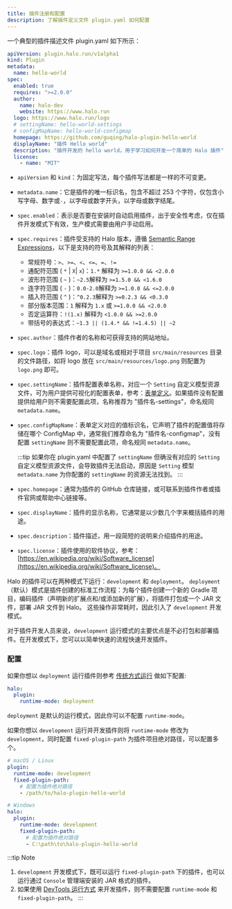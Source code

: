 ```yaml
---
title: 插件注册和配置
description: 了解插件定义文件 plugin.yaml 如何配置
---
```


一个典型的插件描述文件 plugin.yaml 如下所示：

```yaml
apiVersion: plugin.halo.run/v1alpha1
kind: Plugin
metadata:
  name: hello-world
spec:
  enabled: true
  requires: ">=2.0.0"
  author:
    name: halo-dev
    website: https://www.halo.run
  logo: https://www.halo.run/logo
  # settingName: hello-world-settings
  # configMapName: hello-world-configmap
  homepage: https://github.com/guqing/halo-plugin-hello-world
  displayName: "插件 Hello world"
  description: "插件开发的 hello world，用于学习如何开发一个简单的 Halo 插件"
  license:
    - name: "MIT"
```

- `apiVersion` 和 `kind`：为固定写法，每个插件写法都是一样的不可变更。
- `metadata.name`：它是插件的唯一标识名，包含不超过 253 个字符，仅包含小写字母、数字或`-`，以字母或数字开头，以字母或数字结尾。
- `spec.enabled`：表示是否要在安装时自动启用插件，出于安全性考虑，仅在插件开发模式下有效，生产模式需要由用户手动启用。
- `spec.requires`：插件受支持的 Halo 版本，遵循 [Semantic Range Expressions](https://github.com/zafarkhaja/jsemver#range-expressions)，以下是支持的符号及其解释的列表：
  - 常规符号：`>`、`>=`、`<`、`<=`、`=`、`!=`
  - 通配符范围 ( `*` | `X`| `x`)：`1.*` 解释为 `>=1.0.0 && <2.0.0`
  - 波形符范围 ( `~` )：`~2.5`解释为 `>=1.5.0 && <1.6.0`
  - 连字符范围 ( `-` )：`0.0-2.0`解释为 `>=1.0.0 && <=2.0.0`
  - 插入符范围 ( `^` )：`^0.2.3`解释为 `>=0.2.3 && <0.3.0`
  - 部分版本范围：`1` 解释为 `1.x` 或 `>=1.0.0 && <2.0.0`
  - 否定运算符：`!(1.x)` 解释为 `<1.0.0 && >=2.0.0`
  - 带括号的表达式：`~1.3 || (1.4.* && !=1.4.5) || ~2`

- `spec.author`：插件作者的名称和可获得支持的网站地址。
- `spec.logo`：插件 logo，可以是域名或相对于项目 `src/main/resources` 目录的文件路径，如将 logo 放在 `src/main/resources/logo.png` 则配置为 `logo.png` 即可。
- `spec.settingName`：插件配置表单名称，对应一个 `Setting` 自定义模型资源文件，可为用户提供可视化的配置表单，参考：[表单定义](../../form-schema.md)。如果插件没有配置提供给用户则不需要配置此项，名称推荐为 "插件名-settings"，命名规同 `metadata.name`。
- `spec.configMapName`：表单定义对应的值标识名，它声明了插件的配置值将存储在哪个 ConfigMap 中，通常我们推荐命名为 "插件名-configmap"，没有配置 `settingName` 则不需要配置此项，命名规同 `metadata.name`。

  :::tip
  如果你在 plugin.yaml 中配置了 `settingName` 但确没有对应的 `Setting` 自定义模型资源文件，会导致插件无法启动，原因是 `Setting` 模型 `metadata.name` 为你配置的 `settingName` 的资源无法找到。
  :::

- `spec.homepage`：通常为插件的 GitHub 仓库链接，或可联系到插件作者或插件官网或帮助中心链接等。
- `spec.displayName`：插件的显示名称，它通常是以少数几个字来概括插件的用途。
- `spec.description`：插件描述，用一段简短的说明来介绍插件的用途。
- `spec.license`：插件使用的软件协议，参考：[https://en.wikipedia.org/wiki/Software_license](https://en.wikipedia.org/wiki/Software_license)。

Halo 的插件可以在两种模式下运行：`development` 和 `deployment`。
`deployment`（默认）模式是插件创建的标准工作流程：为每个插件创建一个新的 Gradle 项目，编码插件（声明新的扩展点和/或添加新的扩展），将插件打包成一个 JAR 文件，部署 JAR 文件到 Halo。
这些操作非常耗时，因此引入了 `development` 开发模式。

对于插件开发人员来说，`development` 运行模式的主要优点是不必打包和部署插件。在开发模式下，您可以以简单快速的流程快速开发插件。

### 配置

如果你想以 `deployment` 运行插件则参考 [传统方式运行](../hello-world.md#run-with-traditional-way) 做如下配置:

```yaml
halo:
  plugin:
    runtime-mode: deployment
```

`deployment` 是默认的运行模式，因此你可以不配置 `runtime-mode`。

如果你想以 `development` 运行并开发插件则将 `runtime-mode` 修改为 `development`，同时配置 `fixed-plugin-path` 为插件项目绝对路径，可以配置多个。

```yaml
# macOS / Linux
plugin:
  runtime-mode: development
  fixed-plugin-path:
    # 配置为插件绝对路径
    - /path/to/halo-plugin-hello-world

# Windows
halo:
  plugin:
    runtime-mode: development
    fixed-plugin-path:
      # 配置为插件绝对路径
      - C:\path\to\halo-plugin-hello-world
```

:::tip Note

1. `development` 开发模式下，既可以运行 `fixed-plugin-path` 下的插件，也可以运行通过 `Console` 管理端安装的 JAR 格式的插件。
2. 如果使用 [DevTools 运行方式](../hello-world.md#run-with-devtools) 来开发插件，则不需要配置 `runtime-mode` 和 `fixed-plugin-path`。
:::
